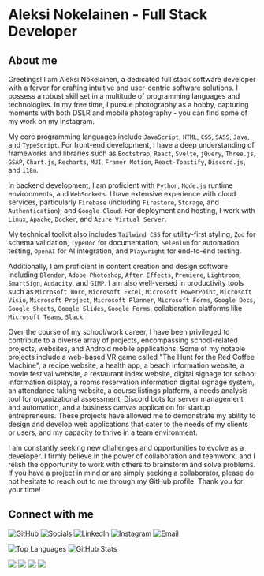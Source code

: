 # Aleksi Nokelainen - Full Stack Developer

## About me

Greetings! I am Aleksi Nokelainen, a dedicated full stack software developer with a fervor for crafting intuitive and user-centric software solutions. I possess a robust skill set in a multitude of programming languages and technologies. In my free time, I pursue photography as a hobby, capturing moments with both DSLR and mobile photography - you can find some of my work on my Instagram.

My core programming languages include `JavaScript`, `HTML`, `CSS`, `SASS`, `Java`, and `TypeScript`. For front-end development, I have a deep understanding of frameworks and libraries such as `Bootstrap`, `React`, `Svelte`, `jQuery`, `Three.js`, `GSAP`, `Chart.js`, `Recharts`, `MUI`, `Framer Motion`, `React-Toastify`, `Discord.js`, and `i18n`.

In backend development, I am proficient with `Python`, `Node.js` runtime environments, and `WebSockets`. I have extensive experience with cloud services, particularly `Firebase` (including `Firestore`, `Storage`, and `Authentication`), and `Google Cloud`. For deployment and hosting, I work with `Linux`, `Apache`, `Docker`, and `Azure Virtual Server`.

My technical toolkit also includes `Tailwind CSS` for utility-first styling, `Zod` for schema validation, `TypeDoc` for documentation, `Selenium` for automation testing, `OpenAI` for AI integration, and `Playwright` for end-to-end testing.

Additionally, I am proficient in content creation and design software including `Blender`, `Adobe Photoshop`, `After Effects`, `Premiere`, `Lightroom`, `SmartSign`, `Audacity`, and `GIMP`. I am also well-versed in productivity tools such as `Microsoft Word`, `Microsoft Excel`, `Microsoft PowerPoint`, `Microsoft Visio`, `Microsoft Project`, `Microsoft Planner`, `Microsoft Forms`, `Google Docs`, `Google Sheets`, `Google Slides`, `Google Forms`, collaboration platforms like `Microsoft Teams`, `Slack`.

Over the course of my school/work career, I have been privileged to contribute to a diverse array of projects, encompassing school-related projects, websites, and Android mobile applications. Some of my notable projects include a web-based VR game called "The Hunt for the Red Coffee Machine", a recipe website, a health app, a beach information website, a movie festival website, a restaurant index website, digital signage for school information display, a rooms reservation information digital signage system, an attendance taking website, a course listings platform, a needs analysis tool for organizational assessment, Discord bots for server management and automation, and a business canvas application for startup entrepreneurs. These projects have allowed me to demonstrate my ability to design and develop web applications that cater to the needs of my clients or users, and my capacity to thrive in a team environment.

I am constantly seeking new challenges and opportunities to evolve as a developer. I firmly believe in the power of collaboration and teamwork, and I relish the opportunity to work with others to brainstorm and solve problems. If you have a project in mind or are simply seeking a collaborator, please do not hesitate to reach out to me through my GitHub profile. Thank you for your time!

## Connect with me

[![GitHub](https://img.shields.io/badge/GitHub-100000?style=for-the-badge&logo=github&logoColor=white)](https://github.com/krugou)
[![Socials](https://img.shields.io/badge/Socials-000000?style=for-the-badge&logo=About.me&logoColor=white)](https://krugou.github.io/socials/)
[![LinkedIn](https://img.shields.io/badge/LinkedIn-0077B5?style=for-the-badge&logo=linkedin&logoColor=white)](https://www.linkedin.com/in/aleksi-nokelainen-3706b7259/)
[![Instagram](https://img.shields.io/badge/Instagram-E4405F?style=for-the-badge&logo=instagram&logoColor=white)](https://www.instagram.com/krugou/)
[![Email](https://img.shields.io/badge/Email-D14836?style=for-the-badge&logo=gmail&logoColor=white)](mailto:aleksi.nokelainen@gmail.com)

![Top Languages](https://github-readme-stats.vercel.app/api/top-langs/?username=krugou&layout=compact&theme=radical&hide=html,css,less,scss,shaderlab)
![GitHub Stats](https://github-readme-stats.vercel.app/api?username=krugou&show_icons=true&theme=radical)

![](http://github-profile-summary-cards.vercel.app/api/cards/repos-per-language?username=krugou&theme=aura)
![](http://github-profile-summary-cards.vercel.app/api/cards/stats?username=krugou&theme=aura)
![](http://github-profile-summary-cards.vercel.app/api/cards/profile-details?username=krugou&theme=aura)
![](http://github-profile-summary-cards.vercel.app/api/cards/productive-time?username=krugou&theme=aura&utcOffset=8)
